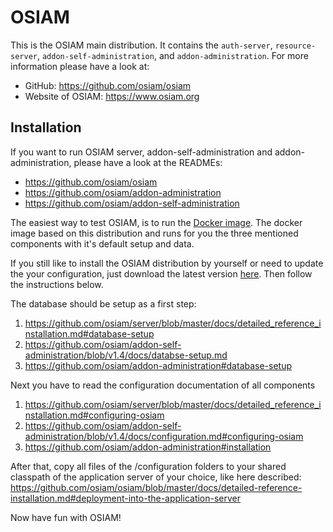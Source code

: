 # OSIAM

This is the OSIAM main distribution. It contains the `auth-server`,
`resource-server`, `addon-self-administration`, and `addon-administration`. For
more information please have a look at:

- GitHub: https://github.com/osiam/osiam
- Website of OSIAM: https://www.osiam.org

## Installation

If you want to run OSIAM server, addon-self-administration and
addon-administration, please have a look at the READMEs:

- https://github.com/osiam/osiam
- https://github.com/osiam/addon-administration
- https://github.com/osiam/addon-self-administration

The easiest way to test OSIAM, is to run the [Docker image](https://github.com/osiam/docker-image).
The docker image based on this distribution and runs for you the three
mentioned components with it's default setup and data.

If you still like to install the OSIAM distribution by yourself or need to
update the your configuration, just download the latest version
[here](https://github.com/osiam/distribution/releases). Then follow the
instructions below.

The database should be setup as a first step:

1. https://github.com/osiam/server/blob/master/docs/detailed_reference_installation.md#database-setup
2. https://github.com/osiam/addon-self-administration/blob/v1.4/docs/databse-setup.md
3. https://github.com/osiam/addon-administration#database-setup

Next you have to read the configuration documentation of all components

1. https://github.com/osiam/server/blob/master/docs/detailed_reference_installation.md#configuring-osiam
2. https://github.com/osiam/addon-self-administration/blob/v1.4/docs/configuration.md#configuring-osiam
3. https://github.com/osiam/addon-administration#installation

After that, copy all files of the /configuration folders to your shared
classpath of the application server of your choice, like here described:
https://github.com/osiam/osiam/blob/master/docs/detailed-reference-installation.md#deployment-into-the-application-server

Now have fun with OSIAM!
